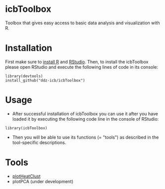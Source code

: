 # icbToolbox
Toolbox that gives easy access to basic data analysis and visualization with R.

# Installation
First make sure to [install R](https://cloud.r-project.org/) and [RStudio](https://posit.co/download/rstudio-desktop/). Then, to install the icbToolbox please open RStudio and execute the following lines of code in its console:
```
library(devtools)
install_github("ddz-icb/icbToolbox")
```

# Usage
- After successful installation of icbToolbox you can use it after you have loaded it by executing the following code line in the console of RStudio:
```
library(icbToolbox)
```

- Then you will be able to use its functions (= "tools") as described in the tool-specific descriptions.

# Tools
- [plotHeatClust](man/plotHeatClust.md)
- plotPCA (under development)
